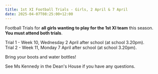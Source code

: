 ```yaml
---
title: 1st XI Football Trials - Girls, 2 April & 7 April
date: 2025-04-07T08:25:00+12:00
---
```

Football Trials for **all girls wanting to play for the 1st XI team** this season.  
**You must attend both trials**.  

Trial 1 - Week 10, Wednesday 2 April after school (at school 3.20pm).  
Trial 2 - Week 11, Monday 7 April after school (at school 3.20pm).  

Bring your boots and water bottles!  

See Ms Kennedy in the Dean's House if you have any questions.

